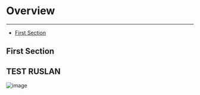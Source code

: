 # Overview

---

- [First Section](#section-1)

<a name="section-1"></a>
## First Section

<a name="section-2"></a>
## TEST RUSLAN

![image](https://larecipe.binarytorch.com.my/images/screenshot.png)